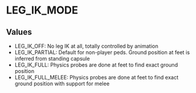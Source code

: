 # LEG_IK_MODE

## Values
* LEG_IK_OFF: No leg IK at all, totally controlled by animation
* LEG_IK_PARTIAL: Default for non-player peds. Ground position at feet is inferred from standing capsule
* LEG_IK_FULL: Physics probes are done at feet to find exact ground position
* LEG_IK_FULL_MELEE: Physics probes are done at feet to find exact ground position with support for melee